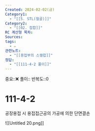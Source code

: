 ```yaml
---
Created: 2024-02-02(금)
Category1:
  - "[[5. STL(철골)]]"
Category2:
  - "[[02. 접합]]"
RC 계산형 목차: 
Sources: 
tags:
  - ✏️
관련노트:
  - "[[용접부의 스캘럽]]"
정답:
  - "[[111-4-2 풀이]]"
---
```

중요::❌
풀이::
반복도::0

#  111-4-2

공장용접 시 용접접근공의 가공에 의한 단면결손

![[Untitled 20.png]]